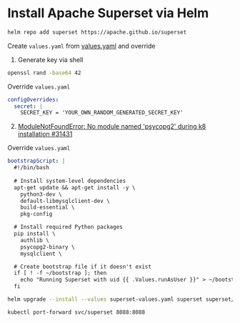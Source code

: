 # Install Apache Superset via Helm

```sh
helm repo add superset https://apache.github.io/superset
```

Create `values.yaml` from [values.yaml](https://github.com/apache/superset/tree/master/helm/superset/values.yaml) and override

1. Generate key via shell

```sh
openssl rand -base64 42
```

Override `values.yaml`
```yaml
configOverrides:
  secret: |
    SECRET_KEY = 'YOUR_OWN_RANDOM_GENERATED_SECRET_KEY'
```

2. [ModuleNotFoundError: No module named 'psycopg2' during k8 installation #31431](https://github.com/apache/superset/discussions/31431)

Override `values.yaml` 
```yaml
bootstrapScript: |
  #!/bin/bash
  
  # Install system-level dependencies
  apt-get update && apt-get install -y \
    python3-dev \
    default-libmysqlclient-dev \
    build-essential \
    pkg-config

  # Install required Python packages
  pip install \
    authlib \
    psycopg2-binary \
    mysqlclient \

  # Create bootstrap file if it doesn't exist
  if [ ! -f ~/bootstrap ]; then
    echo "Running Superset with uid {{ .Values.runAsUser }}" > ~/bootstrap
  fi
```

```sh
helm upgrade --install --values superset-values.yaml superset superset/superset
```

```sh
kubectl port-forward svc/superset 8088:8088
```